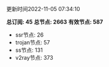 更新时间2022-11-05 07:34:10

**总订阅: 45**
**总节点: 2663**
**有效节点: 587**
- ssr节点: 26
- trojan节点: 57
- ss节点: 131
- v2ray节点: 373
